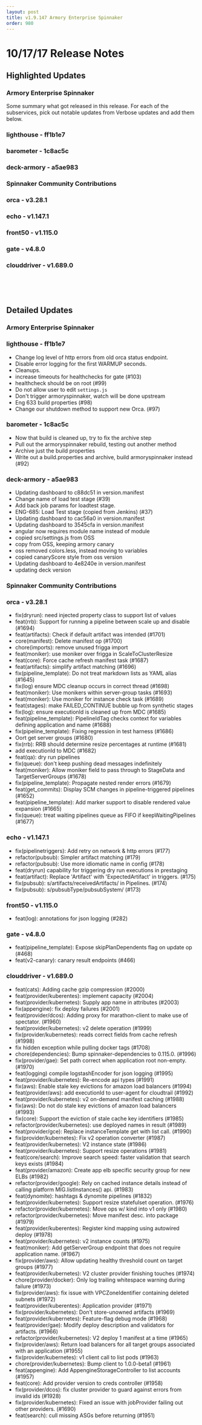```yaml
---
layout: post
title: v1.9.147 Armory Enterprise Spinnaker
order: 980
---
```


# 10/17/17 Release Notes


## Highlighted Updates
### Armory Enterprise Spinnaker
Some summary what got released in this release.
For each of the subservices, pick out notable updates from Verbose updates and add them below.

### lighthouse - ff1b1e7

### barometer - 1c8ac5c

### deck-armory - a5ae983


###  Spinnaker Community Contributions
### orca - v3.28.1

### echo - v1.147.1

### front50 - v1.115.0

### gate - v4.8.0

### clouddriver - v1.689.0




<br><br><br>
## Detailed Updates
### Armory Enterprise Spinnaker
### lighthouse - ff1b1e7
 - Change log level of http errors from old orca status endpoint.
 - Disable error logging for the first WARMUP seconds.
 - Cleanups.
 - increase timeouts for healthchecks for gate (#103)
 - healthcheck should be on root (#99)
 - Do not allow user to edit `settings.js`
 - Don't trigger armoryspinnaker, watch will be done upstream
 - Eng 633 build properties (#98)
 - Change our shutdown method to support new Orca. (#97)

### barometer - 1c8ac5c
 - Now that build is cleaned up, try to fix the archive step
 - Pull out the armoryspinnaker rebuild, testing out another method
 - Archive just the build properties
 - Write out a build.properties and archive, build armoryspinnaker instead (#92)

### deck-armory - a5ae983
 - Updating dashboard to c88dc51 in version.manifest
 - Change name of load test stage (#39)
 - Add back job params for loadtest stage.
 - ENG-685: Load Test stage (copied from Jenkins) (#37)
 - Updating dashboard to cac56a0 in version.manifest
 - Updating dashboard to 3545cfa in version.manifest
 - angular now requires module name instead of module
 - copied src/settings.js from OSS
 - copy from OSS, keeping armory canary
 - oss removed colors.less, instead moving to variables
 - copied canaryScore style from oss version
 - Updating dashboard to 4e8240e in version.manifest
 - updating deck version


###  Spinnaker Community Contributions
### orca - v3.28.1
 - fix(dryrun): need injected property class to support list of values
 - feat(rrb): Support for running a pipeline between scale up and disable (#1694)
 - feat(artifacts): Check if default artifact was intended (#1701)
 - core(manifest): Delete manifest op (#1700)
 - chore(imports): remove unused frigga import
 - feat(moniker): use moniker over frigga in ScaleToClusterResize
 - feat(core): Force cache refresh manifest task (#1687)
 - feat(artifacts): simplify artifact matching (#1696)
 - fix(pipeline_template): Do not treat markdown lists as YAML alias (#1645)
 - fix(log) ensure MDC cleanup occurs in correct thread (#1698)
 - feat(moniker): Use monikers within server-group tasks (#1693)
 - feat(moniker): Use moniker for instance check task (#1689)
 - feat(stages): make FAILED_CONTINUE bubble up from synthetic stages
 - fix(log): ensure executionId is cleaned up from MDC (#1685)
 - feat(pipeline_template): PipelineIdTag checks context for variables defining application and name (#1688)
 - fix(pipeline_template): Fixing regression in test harness (#1686)
 - Oort get server groups (#1680)
 - fix(rrb): RRB should determine resize percentages at runtime (#1681)
 - add executionId to MDC (#1682)
 - feat(qa): dry run pipelines
 - fix(queue): don't keep pushing dead messages indefinitely
 - feat(moniker): Allow moniker field to pass through to StageData and TargetServerGroups (#1678)
 - fix(pipeline_template): Propagate nested render errors (#1679)
 - feat(get_commits): Display SCM changes in pipeline-triggered pipelines (#1652)
 - feat(pipeline_template): Add marker support to disable rendered value expansion (#1665)
 - fix(queue): treat waiting pipelines queue as FIFO if keepWaitingPipelines (#1677)

### echo - v1.147.1
 - fix(pipelinetriggers): Add retry on network & http errors (#177)
 - refactor(pubsub): Simpler artifact matching (#179)
 - refactor(pubsub): Use more idiomatic name in config (#178)
 - feat(dryrun) capability for triggering dry run executions in prestaging
 - feat(artifact): Replace 'Artifact' with 'ExpectedArtifact' in triggers. (#175)
 - fix(pubsub): s/artifacts/receivedArtifacts/ in Pipelines. (#174)
 - fix(pubsub): s/pubsubType/pubsubSystem/ (#173)

### front50 - v1.115.0
 - feat(log): annotations for json logging (#282)

### gate - v4.8.0
 - feat(pipeline_template): Expose skipPlanDependents flag on update op (#468)
 - feat(v2-canary): canary result endpoints (#466)

### clouddriver - v1.689.0
 - feat(cats): Adding cache gzip compression (#2000)
 - feat(provider/kuberentes): implement capacity (#2004)
 - feat(provider/kubernetes): Supply app name in attributes (#2003)
 - fix(appengine): fix deploy failures (#2001)
 - feat(provider/dcos): Adding proxy for marathon-client to make use of spectator. (#1960)
 - feat(provider/kubernetes): v2 delete operation (#1999)
 - fix(provider/kubernetes): reads correct fields from cache refresh (#1998)
 - fix hidden exception while pulling docker tags (#1708)
 - chore(dependencies): Bump spinnaker-dependencies to 0.115.0. (#1996)
 - fix(provider/gae): Set path correct when application root non-empty. (#1970)
 - feat(logging) compile logstashEncoder for json logging (#1995)
 - feat(provider/kubernetes): Re-encode api types (#1991)
 - fix(aws): Enable stale key evictions for amazon load balancers (#1994)
 - feat(provider/aws): add executionId to user-agent for cloudtrail (#1992)
 - feat(provider/kubernetes): v2 on-demand manifest caching (#1988)
 - fix(aws): Do not do stale key evictions of amazon load balancers (#1993)
 - fix(core): Support the eviction of stale cache key identifiers (#1985)
 - refactor(provider/kubernetes): use deployed names in result (#1989)
 - feat(provider/gce): Replace instanceTemplate get with list call. (#1990)
 - fix(provider/kubernetes): Fix v2 operation converter (#1987)
 - feat(provider/kubernetes): V2 instance state (#1986)
 - feat(provider/kubernetes): Support resize operations (#1981)
 - feat(core/search): Improve search speed: faster validation that search keys exists (#1984)
 - feat(provider/amazon): Create app elb specific security group for new ELBs (#1982)
 - refactor(provider/google): Rely on cached instance details instead of calling platform MIG.listInstances() api. (#1983)
 - feat(dynomite): hashtags & dynomite pipelines (#1832)
 - feat(provider/kubernetes): Support resize statefulset operation. (#1976)
 - refactor(provider/kubernetes): Move ops w/ kind into v1 only (#1980)
 - refactor(provider/kubernetes): Move manifest desc. into package (#1979)
 - feat(provider/kuberentes): Register kind mapping using autowired deploy (#1978)
 - feat(provider/kubernetes): v2 instance counts (#1975)
 - feat(moniker): Add getServerGroup endpoint that does not require application name. (#1967)
 - fix(provider/aws): Allow updating healthy threshold count on target groups (#1977)
 - feat(provider/kubernetes): V2 cluster provider finishing touches (#1974)
 - chore(provider/docker): Only log trailing whitespace warning during failure (#1973)
 - fix(provider/aws): fix issue with VPCZoneIdentifier containing deleted subnets (#1972)
 - feat(provider/kuberentes): Application provider (#1971)
 - fix(provider/kubernetes): Don't store-unowned artifacts (#1969)
 - feat(provider/kubernetes): Feature-flag debug mode (#1968)
 - feat(provider/gae): Modify deploy description and validators for artifacts. (#1966)
 - refactor(provider/kubernetes): V2 deploy 1 manifest at a time (#1965)
 - fix(provider/aws): Return load balancers for all target groups associated with an application (#1955)
 - fix(provider/kubernetes): v1 client call to list pods (#1963)
 - chore(provider/kubernetes): Bump client to 1.0.0-beta1 (#1961)
 - feat(appengine): Add AppengineStorageController to list accounts (#1957)
 - feat(core): Add provider version to creds controller (#1958)
 - fix(provider/dcos): fix cluster provider to guard against errors from invalid ids (#1928)
 - fix(provider/kubernetes): Fixed an issue with jobProvider failing out other providers. (#1690)
 - feat(search): cull missing ASGs before returning (#1951)
